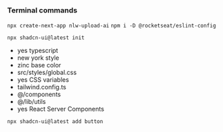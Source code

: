 ### Terminal commands

`npx create-next-app nlw-upload-ai`
`npm i -D @rocketseat/eslint-config`

`npx shadcn-ui@latest init`
  - yes typescript
  - new york style
  - zinc base color
  - src/styles/global.css
  - yes CSS variables
  - tailwind.config.ts
  - @/components
  - @/lib/utils
  - yes React Server Components

`npx shadcn-ui@latest add button`
